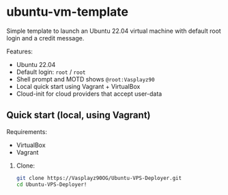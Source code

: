 # ubuntu-vm-template

Simple template to launch an Ubuntu 22.04 virtual machine with default root login and a credit message.

Features:
- Ubuntu 22.04
- Default login: `root` / `root`
- Shell prompt and MOTD shows `@root:Vasplayz90`
- Local quick start using Vagrant + VirtualBox
- Cloud-init for cloud providers that accept user-data

## Quick start (local, using Vagrant)

Requirements:
- VirtualBox
- Vagrant

1. Clone:
   ```bash
   git clone https://Vasplayz90OG/Ubuntu-VPS-Deployer.git
   cd Ubuntu-VPS-Deployer!

